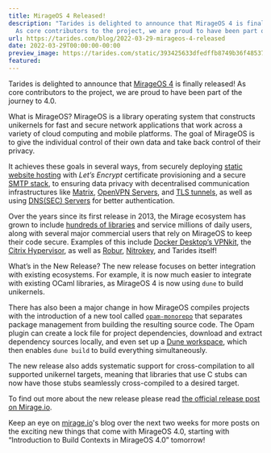 ```yaml
---
title: MirageOS 4 Released!
description: "Tarides is delighted to announce that MirageOS 4 is finally released!
  As core contributors to the project, we are proud to have been part of\u2026"
url: https://tarides.com/blog/2022-03-29-mirageos-4-released
date: 2022-03-29T00:00:00-00:00
preview_image: https://tarides.com/static/393425633dfedffb8749b36f48537ebd/eee8e/desert_mirage.jpg
featured:
---
```


<p>Tarides is delighted to announce that <a href="https://mirage.io">MirageOS 4</a> is finally released! As core contributors to the project, we are proud to have been part of the journey to 4.0.</p>
<p>What is MirageOS?
MirageOS is a library operating system that constructs unikernels for fast and secure network applications that work across a variety of cloud computing and mobile platforms. The goal of MirageOS is to give the individual control of their own data and take back control of their privacy.</p>
<p>It achieves these goals in several ways, from securely deploying <a href="https://github.com/roburio/unipi">static website hosting</a> with <em>Let&rsquo;s Encrypt</em> certificate provisioning and a secure <a href="https://github.com/mirage/ptt">SMTP stack</a>, to ensuring data privacy with decentralised communication infrastructures like <a href="https://github.com/mirage/ocaml-matrix">Matrix</a>, <a href="https://github.com/roburio/openvpn">OpenVPN Servers</a>, and <a href="https://github.com/roburio/tlstunnel">TLS tunnels</a>, as well as using <a href="https://github.com/mirage/ocaml-dns">DNS(SEC) Servers</a> for better authentication.</p>
<p>Over the years since its first release in 2013, the Mirage ecosystem has grown to include <a href="https://github.com/mirage/">hundreds of libraries</a> and service millions of daily users, along with several major commercial users that rely on MirageOS to keep their code secure. Examples of this include <a href="https://www.docker.com/blog/how-docker-desktop-networking-works-under-the-hood/">Docker Desktop&rsquo;s VPNkit</a>, the <a href="https://www.citrix.com/fr-fr/products/citrix-hypervisor/">Citrix Hypervisor</a>, as well as <a href="https://robur.io">Robur</a>, <a href="https://www.nitrokey.com/products/nethsm">Nitrokey</a>, and Tarides itself!</p>
<p>What&rsquo;s in the New Release?
The new release focuses on better integration with existing ecosystems. For example, it is now much easier to integrate with existing OCaml libraries, as MirageOS 4 is now using <code>dune</code> to build unikernels.</p>
<p>There has also been a major change in how MirageOS compiles projects with the introduction of a new tool called <a href="https://github.com/ocamllabs/opam-monorepo"><code>opam-monorepo</code></a> that separates package management from building the resulting source code. The Opam plugin can create a lock file for project dependencies, download and extract dependency sources locally, and even set up a <a href="https://dune.readthedocs.io/en/stable/dune-files.html#dune-workspace-1">Dune workspace</a>, which then enables <code>dune build</code> to build everything simultaneously.</p>
<p>The new release also adds systematic support for cross-compilation to all supported unikernel targets, meaning that libraries that use C stubs can now have those stubs seamlessly cross-compiled to a desired target.</p>
<p>To find out more about the new release please read <a href="https://mirage.io/blog/announcing-mirage-40">the official release post on Mirage.io</a>.</p>
<p>Keep an eye on <a href="https://mirage.io">mirage.io</a>'s blog over the next two weeks for more posts on the exciting new things that come with MirageOS 4.0, starting with &ldquo;Introduction to Build Contexts in MirageOS 4.0&rdquo; tomorrow!</p>
